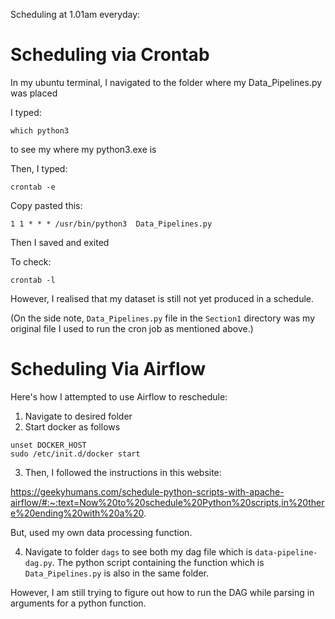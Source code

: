Scheduling at 1.01am everyday:

# Scheduling via Crontab

In my ubuntu terminal, I navigated to the folder where my Data_Pipelines.py was placed

I typed:

```
which python3 
```

to see my where my python3.exe is


Then, I typed:

```
crontab -e
```

Copy pasted this:

```
1 1 * * * /usr/bin/python3  Data_Pipelines.py
```

Then I saved and exited

To check:

```
crontab -l
```

However, I realised that my dataset is still not yet produced in a schedule.

(On the side note, ```Data_Pipelines.py``` file in the ```Section1``` directory was my original file I used to run the cron job as mentioned above.)


# Scheduling Via Airflow

Here's how I attempted to use Airflow to reschedule:

1. Navigate to desired folder 
2. Start docker as follows

```
unset DOCKER_HOST
sudo /etc/init.d/docker start
```

3. Then, I followed the instructions in this website:

https://geekyhumans.com/schedule-python-scripts-with-apache-airflow/#:~:text=Now%20to%20schedule%20Python%20scripts,in%20there%20ending%20with%20a%20.

But, used my own data processing function.

4. Navigate to folder ```dags``` to see both my dag file which is ```data-pipeline-dag.py```. The python script containing the function which is ```Data_Pipelines.py``` is also in the same folder.

However, I am still trying to figure out how to run the DAG while parsing in arguments for a python function. 